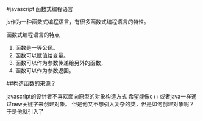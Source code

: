 #javascript 函数式编程语言

js作为一种函数式编程语言，有很多函数式编程语言的特性。

函数式编程语言的特点

1. 函数是一等公民。
1. 函数可以赋值给变量。
1. 函数可以作为参数传递给另外的函数，
1. 函数可以作为参数返回。


##构造函数的来源？

javascript的设计者不喜欢面向原型的对象构造方式
希望能像c++或者java一样通过new关键字来创建对象。
但是他又不想引入复杂的类，但是如何创建对象呢？
于是他就引入了
